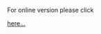 For online version please click

<a href="https://sparkly-torrone-c78fbb.netlify.app/" rel="nofollow">here...</a>
